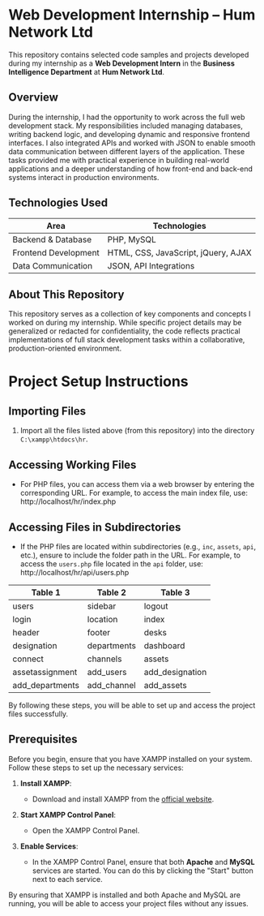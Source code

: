 # Web Development Internship – Hum Network Ltd

This repository contains selected code samples and projects developed during my internship as a **Web Development Intern** in the **Business Intelligence Department** at **Hum Network Ltd**.

## Overview

During the internship, I had the opportunity to work across the full web development stack. My responsibilities included managing databases, writing backend logic, and developing dynamic and responsive frontend interfaces. I also integrated APIs and worked with JSON to enable smooth data communication between different layers of the application. These tasks provided me with practical experience in building real-world applications and a deeper understanding of how front-end and back-end systems interact in production environments.

## Technologies Used

| Area                 | Technologies                          |
|----------------------|----------------------------------------|
| Backend & Database   | PHP, MySQL                             |
| Frontend Development | HTML, CSS, JavaScript, jQuery, AJAX    |
| Data Communication   | JSON, API Integrations                 |

## About This Repository

This repository serves as a collection of key components and concepts I worked on during my internship. While specific project details may be generalized or redacted for confidentiality, the code reflects practical implementations of full stack development tasks within a collaborative, production-oriented environment.

# Project Setup Instructions

## Importing Files

1. Import all the files listed above (from this repository) into the directory `C:\xampp\htdocs\hr`.

## Accessing Working Files

- For PHP files, you can access them via a web browser by entering the corresponding URL. For example, to access the main index file, use: http://localhost/hr/index.php

## Accessing Files in Subdirectories

- If the PHP files are located within subdirectories (e.g., `inc`, `assets`, `api`, etc.), ensure to include the folder path in the URL. For example, to access the `users.php` file located in the `api` folder, use: http://localhost/hr/api/users.php

| Table 1           | Table 2         | Table 3          |
|-------------------|-----------------|------------------|
| users             | sidebar         | logout           |
| login             | location        | index            |
| header            | footer          | desks            |
| designation       | departments     | dashboard        |
| connect           | channels        | assets           |
| assetassignment   | add_users       | add_designation  |
| add_departments   | add_channel     | add_assets       |

By following these steps, you will be able to set up and access the project files successfully.

## Prerequisites

Before you begin, ensure that you have XAMPP installed on your system. Follow these steps to set up the necessary services:

1. **Install XAMPP**: 
   - Download and install XAMPP from the [official website](https://www.apachefriends.org/index.html).

2. **Start XAMPP Control Panel**: 
   - Open the XAMPP Control Panel.

3. **Enable Services**: 
   - In the XAMPP Control Panel, ensure that both **Apache** and **MySQL** services are started. You can do this by clicking the "Start" button next to each service.

By ensuring that XAMPP is installed and both Apache and MySQL are running, you will be able to access your project files without any issues.
